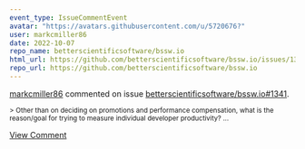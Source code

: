 ```yaml
---
event_type: IssueCommentEvent
avatar: "https://avatars.githubusercontent.com/u/5720676?"
user: markcmiller86
date: 2022-10-07
repo_name: betterscientificsoftware/bssw.io
html_url: https://github.com/betterscientificsoftware/bssw.io/issues/1341
repo_url: https://github.com/betterscientificsoftware/bssw.io
---
```


<a href='https://github.com/markcmiller86' target='_blank'>markcmiller86</a> commented on issue <a href='https://github.com/betterscientificsoftware/bssw.io/issues/1341' target='_blank'>betterscientificsoftware/bssw.io#1341</a>.

<small>> Other than on deciding on promotions and performance compensation, what is the reason/goal for trying to measure individual developer productivity? ...</small>

<a href='https://github.com/betterscientificsoftware/bssw.io/issues/1341' target='_blank'>View Comment</a>